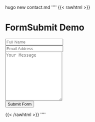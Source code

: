 hugo new contact.md
''''
{{< rawhtml >}}
<link rel="stylesheet" href="/css/form.css">
<div class="container">
  <h1>FormSubmit Demo</h1>
  <form target="_blank" action="https://formsubmit.co/your@email.com" method="POST">
    <div class="form-group">
      <div class="form-row">
        <div class="col">
          <input type="text" name="name" class="form-control" placeholder="Full Name" required>
        </div>
        <div class="col">
          <input type="email" name="email" class="form-control" placeholder="Email Address" required>
        </div>
      </div>
    </div>
    <div class="form-group">
      <textarea placeholder="Your Message" class="form-control" name="message" rows="10" required></textarea>
    </div>
    <button type="submit" class="btn btn-lg btn-dark btn-block">Submit Form</button>
  </form>
</div>
{{< /rawhtml >}}
''''
